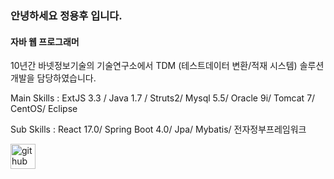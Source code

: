 ### 안녕하세요 정용후 입니다.
#### 자바 웹 프로그래머

10년간 바넷정보기술의 기술연구소에서 TDM (테스트데이터 변환/적재 시스템) 솔루션 개발을 담당하였습니다.

Main Skills : ExtJS 3.3 / Java 1.7 / Struts2/ Mysql 5.5/ Oracle 9i/ Tomcat 7/ CentOS/ Eclipse

Sub Skills : React 17.0/ Spring Boot 4.0/ Jpa/ Mybatis/ 전자정부프레임워크 

[<img src='https://cdn.jsdelivr.net/npm/simple-icons@3.0.1/icons/github.svg' alt='github' height='40'>](https://github.com/junsun0708)  

